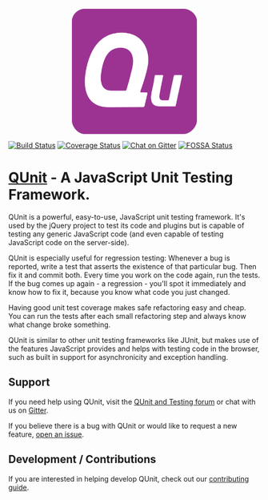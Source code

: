 <p align="center">
	<img src="/docs/img/QUnit-Logo-Large.png" width="250" height="auto" align="center">
</p>

[![Build Status](https://travis-ci.com/qunitjs/qunit.svg?branch=master)](https://travis-ci.com/qunitjs/qunit)
[![Coverage Status](https://coveralls.io/repos/qunitjs/qunit/badge.svg)](https://coveralls.io/github/qunitjs/qunit)
[![Chat on Gitter](https://badges.gitter.im/Join%20Chat.svg)](https://gitter.im/qunitjs/qunit?utm_source=badge&utm_medium=badge&utm_campaign=pr-badge&utm_content=badge)
[![FOSSA Status](https://app.fossa.io/api/projects/git%2Bhttps%3A%2F%2Fgithub.com%2Fqunitjs%2Fqunit.svg?type=shield)](https://app.fossa.io/projects/git%2Bhttps%3A%2F%2Fgithub.com%2Fqunitjs%2Fqunit?ref=badge_shield)

# [QUnit](https://qunitjs.com) - A JavaScript Unit Testing Framework.

QUnit is a powerful, easy-to-use, JavaScript unit testing framework. It's used by the jQuery
project to test its code and plugins but is capable of testing any generic
JavaScript code (and even capable of testing JavaScript code on the server-side).

QUnit is especially useful for regression testing: Whenever a bug is reported,
write a test that asserts the existence of that particular bug. Then fix it and
commit both. Every time you work on the code again, run the tests. If the bug
comes up again - a regression - you'll spot it immediately and know how to fix
it, because you know what code you just changed.

Having good unit test coverage makes safe refactoring easy and cheap. You can
run the tests after each small refactoring step and always know what change
broke something.

QUnit is similar to other unit testing frameworks like JUnit, but makes use of
the features JavaScript provides and helps with testing code in the browser, such as built in support for asynchronicity and exception handling.

## Support

If you need help using QUnit, visit the [QUnit and Testing forum](https://forum.jquery.com/qunit-and-testing) or chat with us on [Gitter](https://gitter.im/qunitjs/qunit).

If you believe there is a bug with QUnit or would like to request a new feature, [open an issue](https://github.com/qunitjs/qunit/issues).

## Development / Contributions

If you are interested in helping develop QUnit, check out our [contributing guide](./CONTRIBUTING.md).
